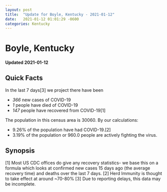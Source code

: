 ```yaml
---
layout: post
title:  "Update for Boyle, Kentucky - 2021-01-12"
date:   2021-01-12 01:01:29 -0600
categories: Kentucky
---
```


# Boyle, Kentucky
#### Updated 2021-01-12

## Quick Facts

In the last 7 days[3] we project there have been
- *366* new cases of COVID-19
- *1* people have died of COVID-19
- *147* people have recovered from COVID-19[1]

The population in this census area is 30060. By our calculations:
- 9.26% of the population have had COVID-19.[2]
- 3.19% of the population or 960.0 people are actively fighting the virus.

## Synopsis




[1] Most US CDC offices do give any recovery statistics- we base this on a formula which looks at confirmed new cases
15 days ago (the average recovery time) and deaths over the last 7 days.
[2] Herd Immunity is thought to take effect at around ~70-80%
[3] Due to reporting delays, this data may be incomplete. 
    